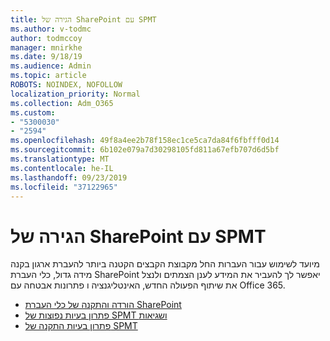```yaml
---
title: הגירה של SharePoint עם SPMT
ms.author: v-todmc
author: todmccoy
manager: mnirkhe
ms.date: 9/18/19
ms.audience: Admin
ms.topic: article
ROBOTS: NOINDEX, NOFOLLOW
localization_priority: Normal
ms.collection: Adm_O365
ms.custom:
- "5300030"
- "2594"
ms.openlocfilehash: 49f8a4ee2b78f158ec1ce5ca7da84f6fbfff0d14
ms.sourcegitcommit: 6b102e079a7d30298105fd811a67efb707d6d5bf
ms.translationtype: MT
ms.contentlocale: he-IL
ms.lasthandoff: 09/23/2019
ms.locfileid: "37122965"
---
```

# <a name="sharepoint-migration-with-spmt"></a>הגירה של SharePoint עם SPMT

מיועד לשימוש עבור העברות החל מקבוצת הקבצים הקטנה ביותר להעברת ארגון בקנה מידה גדול, כלי העברת SharePoint יאפשר לך להעביר את המידע לענן הצמתים ולנצל את שיתוף הפעולה החדש, האינטליגנציה ו פתרונות אבטחה עם Office 365.

- [הורדה והתקנה של כלי העברת SharePoint](https://docs.microsoft.com/sharepointmigration/introducing-the-sharepoint-migration-tool)
- [פתרון בעיות נפוצות של SPMT ושגיאות](https://docs.microsoft.com/sharepointmigration/troubleshooting-common-spmt-issues)
- [פתרון בעיות התקנה של SPMT](https://docs.microsoft.com/sharepointmigration/spmt-install-issues#troubleshooting-spmt-installation-issues)
